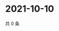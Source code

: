 # 2021-10-10

共 0 条

<!-- BEGIN WEIBO -->
<!-- 最后更新时间 Sun Oct 10 2021 16:09:40 GMT+0800 (China Standard Time) -->

<!-- END WEIBO -->
